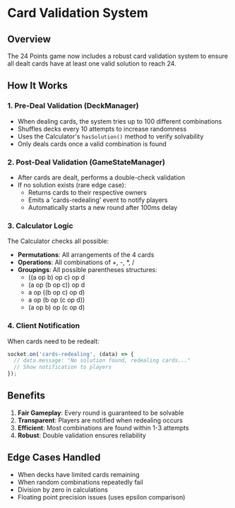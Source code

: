# Card Validation System

## Overview
The 24 Points game now includes a robust card validation system to ensure all dealt cards have at least one valid solution to reach 24.

## How It Works

### 1. Pre-Deal Validation (DeckManager)
- When dealing cards, the system tries up to 100 different combinations
- Shuffles decks every 10 attempts to increase randomness
- Uses the Calculator's `hasSolution()` method to verify solvability
- Only deals cards once a valid combination is found

### 2. Post-Deal Validation (GameStateManager)
- After cards are dealt, performs a double-check validation
- If no solution exists (rare edge case):
  - Returns cards to their respective owners
  - Emits a 'cards-redealing' event to notify players
  - Automatically starts a new round after 100ms delay

### 3. Calculator Logic
The Calculator checks all possible:
- **Permutations**: All arrangements of the 4 cards
- **Operations**: All combinations of +, -, *, /
- **Groupings**: All possible parentheses structures:
  - ((a op b) op c) op d
  - (a op (b op c)) op d
  - a op ((b op c) op d)
  - a op (b op (c op d))
  - (a op b) op (c op d)

### 4. Client Notification
When cards need to be redealt:
```javascript
socket.on('cards-redealing', (data) => {
  // data.message: "No solution found, redealing cards..."
  // Show notification to players
});
```

## Benefits
1. **Fair Gameplay**: Every round is guaranteed to be solvable
2. **Transparent**: Players are notified when redealing occurs
3. **Efficient**: Most combinations are found within 1-3 attempts
4. **Robust**: Double validation ensures reliability

## Edge Cases Handled
- When decks have limited cards remaining
- When random combinations repeatedly fail
- Division by zero in calculations
- Floating point precision issues (uses epsilon comparison)